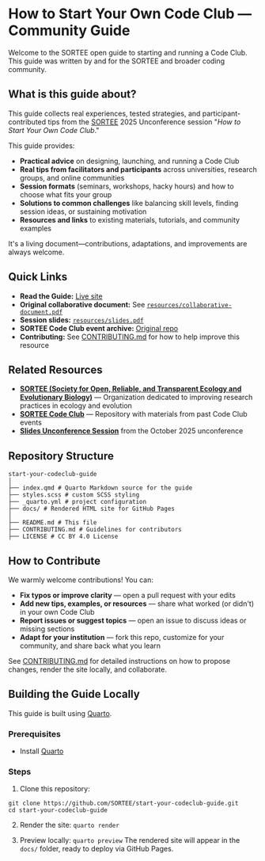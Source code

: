 # How to Start Your Own Code Club — Community Guide

Welcome to the SORTEE open guide to starting and running a Code Club. This guide was written by and for the SORTEE and broader coding community.

## What is this guide about?

This guide collects real experiences, tested strategies, and participant-contributed tips from the [SORTEE](https://sortee.org/) 2025 Unconference session "*How to Start Your Own Code Club*."

This guide provides:

- **Practical advice** on designing, launching, and running a Code Club  
- **Real tips from facilitators and participants** across universities, research groups, and online communities  
- **Session formats** (seminars, workshops, hacky hours) and how to choose what fits your group  
- **Solutions to common challenges** like balancing skill levels, finding session ideas, or sustaining motivation  
- **Resources and links** to existing materials, tutorials, and community examples  

It's a living document—contributions, adaptations, and improvements are always welcome.

## Quick Links

- **Read the Guide:** [Live site](https://your-username.github.io/code-club-guide/)
- **Original collaborative document:** See [`resources/collaborative-document.pdf`](resources/collaborative-document.pdf)
- **Session slides:** [`resources/slides.pdf`](resources/slides.pdf)
- **SORTEE Code Club event archive:** [Original repo](https://github.com/SORTEE/CodeClub)
- **Contributing:** See [CONTRIBUTING.md](CONTRIBUTING.md) for how to help improve this resource

## Related Resources

- **[SORTEE (Society for Open, Reliable, and Transparent Ecology and Evolutionary Biology)](https://sortee.org/)** — Organization dedicated to improving research practices in ecology and evolution  
- **[SORTEE Code Club](https://github.com/SORTEE/CodeClub)** — Repository with materials from past Code Club events  
- **[Slides Unconference Session](https://github.com/SORTEE/CodeClub/tree/main/20251016_SORTEE-Unconference5-CodeClub/slides)** from the October 2025 unconference 

## Repository Structure

```
start-your-codeclub-guide
│
├── index.qmd # Quarto Markdown source for the guide
├── styles.scss # custom SCSS styling
├── _quarto.yml # project configuration
├── docs/ # Rendered HTML site for GitHub Pages
│
├── README.md # This file
├── CONTRIBUTING.md # Guidelines for contributors
├── LICENSE # CC BY 4.0 License
```

## How to Contribute

We warmly welcome contributions! You can:

- **Fix typos or improve clarity** — open a pull request with your edits  
- **Add new tips, examples, or resources** — share what worked (or didn't) in your own Code Club  
- **Report issues or suggest topics** — open an issue to discuss ideas or missing sections  
- **Adapt for your institution** — fork this repo, customize for your community, and share back what you learn  

See [CONTRIBUTING.md](CONTRIBUTING.md) for detailed instructions on how to propose changes, render the site locally, and collaborate.

## Building the Guide Locally

This guide is built using [Quarto](https://quarto.org/).

### Prerequisites
- Install [Quarto](https://quarto.org/docs/get-started/)

### Steps

1. Clone this repository:
```
git clone https://github.com/SORTEE/start-your-codeclub-guide.git
cd start-your-codeclub-guide
```

2. Render the site:
`quarto render`

4. Preview locally:
`quarto preview`
The rendered site will appear in the `docs/` folder, ready to deploy via GitHub Pages.
